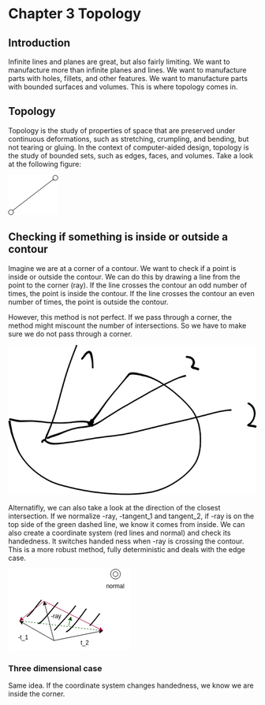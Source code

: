 # Chapter 3 Topology

## Introduction

Infinite lines and planes are great, but also fairly limiting. We want to manufacture more than infinite planes and lines. We want to manufacture parts with holes, fillets, and other features. We want to manufacture parts with bounded surfaces and volumes. This is where topology comes in.

## Topology

Topology is the study of properties of space that are preserved under continuous deformations, such as stretching, crumpling, and bending, but not tearing or gluing. In the context of computer-aided design, topology is the study of bounded sets, such as edges, faces, and volumes. Take a look at the following figure:

![Topology](./images/topology.png)

## Checking if something is inside or outside a contour

Imagine we are at a corner of a contour. We want to check if a point is inside or outside the contour. We can do this by drawing a line from the point to the corner (ray). If the line crosses the contour an odd number of times, the point is inside the contour. If the line crosses the contour an even number of times, the point is outside the contour.

However, this method is not perfect. If we pass through a corner, the method might miscount the number of intersections. So we have to make sure we do not pass through a corner.

![Edge case](./images/edge_case.drawio.png)

Alternatifly, we can also take a look at the direction of the closest intersection. If we normalize -ray, -tangent_1 and tangent_2, if -ray is on the top side of the green dashed line, we know it comes from inside. We can also create a coordinate system (red lines and normal) and check its handedness. It switches handed ness when -ray is crossing the contour. This is a more robust method, fully deterministic and deals with the edge case.

![Inside or Outside](./images/indside_outside.png)

### Three dimensional case

Same idea. If the coordinate system changes handedness, we know we are inside the corner.
